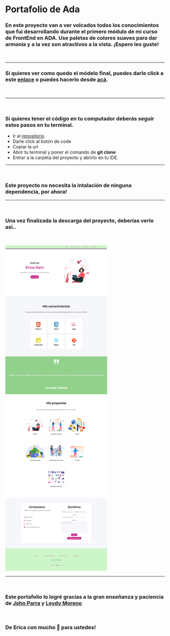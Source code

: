 # Portafolio de Ada

### En este proyecto van a ver volcados todos los conocimientos que fui desarrollando durante el primero módulo de mi curso de FrontEnd en ADA. Use paletas de colores suaves para dar armonía y a la vez son atractivos a la vista. ¡Espero les guste!
<br>

***

### Si quieres ver como quedo el módelo final, puedes darle click a este [enlace](ericanani.github.io/proyecto/.) o puedes hacerlo desde [acá]().
<br>


***
<br>

### Si quieres tener el código en tu computador deberás seguir estos pasos en tu terminal.

- Ir al [repositorio](https://github.com/EricaNani/Proyecto)
- Darle click al botón de code
- Copiar la url
- Abrir tu terminal y poner el comando de **git clone <url>**
- Entrar a la carpeta del proyecto y abrirlo en tu IDE.

***
<br>

### Este proyecto no necesita la intalación de ninguna dependencia, por ahora!

***
<br>

### Una vez finalizada la descarga del proyecto, deberías verlo así..
<br>

![imagen](./imagenes/imagen.print.png)

***
<br>

### Este portafolio lo logré gracias a la gran enseñanza y paciencia de [John Parra](https://github.com/Jonhks) y [Leydy Moreno](https://github.com/leydyk93/) 

<br>

### De Erica con mucho 💜 para ustedes!










